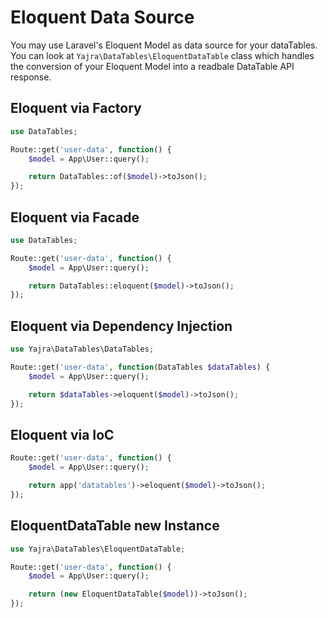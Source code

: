 # Eloquent Data Source

You may use Laravel's Eloquent Model as data source for your dataTables.
You can look at `Yajra\DataTables\EloquentDataTable` class which handles the conversion of your Eloquent Model into a readbale DataTable API response.

<a name="factory"></a>
## Eloquent via Factory

```php
use DataTables;

Route::get('user-data', function() {
	$model = App\User::query();

	return DataTables::of($model)->toJson();
});
```

<a name="facade"></a>
## Eloquent via Facade

```php
use DataTables;

Route::get('user-data', function() {
	$model = App\User::query();

	return DataTables::eloquent($model)->toJson();
});
```

<a name="dependency-injection"></a>
## Eloquent via Dependency Injection

```php
use Yajra\DataTables\DataTables;

Route::get('user-data', function(DataTables $dataTables) {
	$model = App\User::query();

	return $dataTables->eloquent($model)->toJson();
});
```
<a name="ioc"></a>
## Eloquent via IoC

```php
Route::get('user-data', function() {
    $model = App\User::query();

    return app('datatables')->eloquent($model)->toJson();
});
```

<a name="instance"></a>
## EloquentDataTable new Instance

```php
use Yajra\DataTables\EloquentDataTable;

Route::get('user-data', function() {
	$model = App\User::query();

	return (new EloquentDataTable($model))->toJson();
});
```
